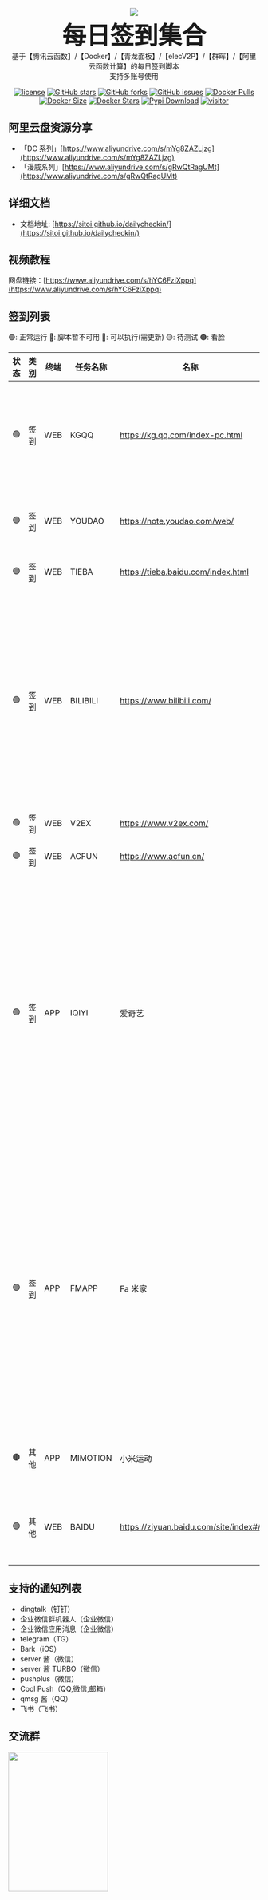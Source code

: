<p align="center">
    <img src="https://socialify.git.ci/Sitoi/dailycheckin/image?description=1&font=Rokkitt&forks=1&issues=1&language=1&owner=1&pattern=Circuit%20Board&pulls=1&stargazers=1&theme=Dark"/>
    <br><strong><font size=50>每日签到集合</font></strong>
    <br>基于【腾讯云函数】/【Docker】/【青龙面板】/【elecV2P】/【群晖】/【阿里云函数计算】的每日签到脚本
    <br>支持多账号使用
</p>

<p align="center">
    <a href="https://github.com/Sitoi/dailycheckin"><img src="https://img.shields.io/pypi/l/dailycheckin?style=popout-square" alt="license"></a>
    <a href="https://github.com/Sitoi/dailycheckin/stargazers"><img src="https://img.shields.io/github/stars/Sitoi/dailycheckin.svg?style=popout-square" alt="GitHub stars"></a>
    <a href="https://github.com/Sitoi/dailycheckin/network/members"><img src="https://img.shields.io/github/forks/Sitoi/dailycheckin.svg?style=popout-square" alt="GitHub forks"></a>
    <a href="https://github.com/Sitoi/dailycheckin/issues"><img src="https://img.shields.io/github/issues/Sitoi/dailycheckin.svg?style=popout-square" alt="GitHub issues"></a>
    <a href="https://hub.docker.com/repository/docker/sitoi/dailycheckin"><img src="https://img.shields.io/docker/pulls/sitoi/dailycheckin?style=popout-square" alt="Docker Pulls"></a>
    <a href="https://hub.docker.com/repository/docker/sitoi/dailycheckin"><img src="https://img.shields.io/docker/image-size/sitoi/dailycheckin?style=popout-square" alt="Docker Size"></a>
    <a href="https://hub.docker.com/repository/docker/sitoi/dailycheckin"><img src="https://img.shields.io/docker/stars/sitoi/dailycheckin?style=popout-square" alt="Docker Stars"></a>
    <a href="https://pypi.org/project/dailycheckin/"><img src="https://img.shields.io/pypi/dm/dailycheckin?label=pypi&style=popout-square" alt="Pypi Download"></a>
    <a href="https://sitoi.github.io/dailycheckin"><img src="https://visitor-badge.glitch.me/badge?page_id=Sitoi-dailycheckin" alt="visitor"></a>
</p>

## 阿里云盘资源分享

- 「DC 系列」[https://www.aliyundrive.com/s/mYg8ZAZLjzg](https://www.aliyundrive.com/s/mYg8ZAZLjzg)
- 「漫威系列」[https://www.aliyundrive.com/s/gRwQtRagUMt](https://www.aliyundrive.com/s/gRwQtRagUMt)

## 详细文档

- 文档地址: [https://sitoi.github.io/dailycheckin/](https://sitoi.github.io/dailycheckin/)

## 视频教程

网盘链接：[https://www.aliyundrive.com/s/hYC6FziXppq](https://www.aliyundrive.com/s/hYC6FziXppq)

## 签到列表

🟢: 正常运行 🔴: 脚本暂不可用 🔵: 可以执行(需更新) 🟡: 待测试 🟤: 看脸

| 状态 | 类别 | 终端 | 任务名称 | 名称                                  | Cookie 时长 | 检查日期   | 备注                                                                                                    |
| ---- | ---- | ---- | -------- | ------------------------------------- | ----------- | ---------- | ------------------------------------------------------------------------------------------------------- |
| 🟢️  | 签到 | WEB  | KGQQ     | https://kg.qq.com/index-pc.html       | 待测试      | 2023-02-21 | 每日签到获取鲜花 每日大约 125 鲜花左右                                                                  |
| 🟢️  | 签到 | WEB  | YOUDAO   | https://note.youdao.com/web/          | 待测试      | 2023-02-21 | 每日签到获取存储空间                                                                                    |
| 🟢️  | 签到 | WEB  | TIEBA    | https://tieba.baidu.com/index.html    | 待测试      | 2023-02-21 | 贴吧每日签到                                                                                            |
| 🟢️  | 签到 | WEB  | BILIBILI | https://www.bilibili.com/             | 待测试      | 2023-02-21 | 直播签到，漫画签到，每日经验任务，自动投币，银瓜子换硬币等功能                                          |
| 🟢️  | 签到 | WEB  | V2EX     | https://www.v2ex.com/                 | 待测试      | 2023-02-21 | 铜币奖励                                                                                                |
| 🟢️  | 签到 | WEB  | ACFUN    | https://www.acfun.cn/                 | 永久        | 2023-02-21 | 每日签到香蕉                                                                                            |
| 🟢️  | 签到 | APP  | IQIYI    | 爱奇艺                                | 待测试      | 2023-02-21 | 签 3 天奖 1 天，7 天奖 1 天，14 天奖 1 天，满签奖 5 天；日常任务 4 成长值；随机成长值；三次抽奖         |
| 🟢️  | 签到 | APP  | FMAPP    | Fa 米家                               | 待测试      | 2023-02-21 | 连续签到 7 天总计获得 6 粒 Fa 米粒，每月 15 号 23.59 分清空 Fa 米粒。理论一个月最少获得 24 粒 fa 米粒。 |
| 🟤   | 其他 | APP  | MIMOTION | 小米运动                              | 永久        | 2023-02-21 | 每日小米运动刷步数                                                                                      |
| 🟢️  | 其他 | WEB  | BAIDU    | https://ziyuan.baidu.com/site/index#/ | 永久        | 2023-02-21 | 提交网站页面供百度收录                                                                                  |

## 支持的通知列表

- dingtalk（钉钉）
- 企业微信群机器人（企业微信）
- 企业微信应用消息（企业微信）
- telegram（TG）
- Bark（iOS）
- server 酱（微信）
- server 酱 TURBO（微信）
- pushplus（微信）
- Cool Push（QQ,微信,邮箱）
- qmsg 酱（QQ）
- 飞书（飞书）

## 交流群

<a href="https://t.me/dailycheckin"> <img width="200" height="280" src="https://cdn.jsdelivr.net/gh/Sitoi/dailycheckin/docs/img/Telegram.jpg"></a>
